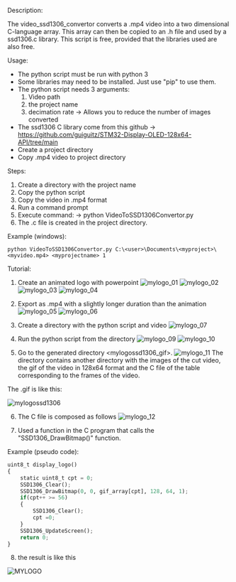 Description:

The video_ssd1306_convertor converts a .mp4 video into a two dimensional C-language array.
This array can then be copied to an .h file and used by a ssd1306.c library.
This script is free, provided that the libraries used are also free.

Usage:

- The python script must be run with python 3
- Some libraries may need to be installed. Just use "pip" to use them. 
- The python script needs 3 arguments:
    1. Video path
    2. the project name
    3. decimation rate
      -> Allows you to reduce the number of images converted
- The ssd1306 C library come from this github
    -> https://github.com/guiguitz/STM32-Display-OLED-128x64-API/tree/main
- Create a project directory
- Copy .mp4 video to project directory
       
Steps:

1. Create a directory with the project name
2. Copy the python script
3. Copy the video in .mp4 format
4. Run a command prompt
5. Execute command:
    -> python VideoToSSD1306Convertor.py <path to video> <project name> <decimation rate>
6. The .c file is created in the project directory.

Example (windows):

```ssh
python VideoToSSD1306Convertor.py C:\<user>\Documents\<myproject>\<myvideo.mp4> <myprojectname> 1
```

Tutorial:

1. Create an animated logo with powerpoint 
![mylogo_01](https://github.com/falcon1990BS/video_ssd1306_convertor/assets/37402726/144198be-14a7-4a86-b012-8f443942c93e)
![mylogo_02](https://github.com/falcon1990BS/video_ssd1306_convertor/assets/37402726/8e15d62b-ea83-4c35-afa2-c3e671db1526)
![mylogo_03](https://github.com/falcon1990BS/video_ssd1306_convertor/assets/37402726/fe1e623d-d06c-40ac-ba3c-07f543280e3f)
![mylogo_04](https://github.com/falcon1990BS/video_ssd1306_convertor/assets/37402726/1d062b4a-4997-470a-966f-d39c45347165)

2. Export as .mp4 with a slightly longer duration than the animation
![mylogo_05](https://github.com/falcon1990BS/video_ssd1306_convertor/assets/37402726/b4a05492-d53c-401c-92cf-2c41447cd8c0)
![mylogo_06](https://github.com/falcon1990BS/video_ssd1306_convertor/assets/37402726/601f6dd9-abb3-45d0-b7ae-db0ae96f65ed)

3. Create a directory with the python script and video 
![mylogo_07](https://github.com/falcon1990BS/video_ssd1306_convertor/assets/37402726/128a2d95-630d-4bb1-914f-a3c629835b36)

4. Run the python script from the directory
![mylogo_09](https://github.com/falcon1990BS/video_ssd1306_convertor/assets/37402726/27474fe0-1664-4fc0-a70f-b35ac2565e83)
![mylogo_10](https://github.com/falcon1990BS/video_ssd1306_convertor/assets/37402726/49b30ae3-0a92-4a51-8a80-2e5e3199a361)

5. Go to the generated directory <mylogossd1306_gif>.
![mylogo_11](https://github.com/falcon1990BS/video_ssd1306_convertor/assets/37402726/247b295f-3173-4579-af95-f8f21ab78612)
The directory contains another directory with the images of the cut video, the gif of the video in 128x64 format and the C file of the table corresponding to the frames of the video.

The .gif is like this:

![mylogossd1306](https://github.com/falcon1990BS/video_ssd1306_convertor/assets/37402726/7444841a-3811-4b21-80a2-2922266c6d20)

6. The C file is composed as follows
![mylogo_12](https://github.com/falcon1990BS/video_ssd1306_convertor/assets/37402726/56671bb6-1007-4447-9504-309f74714d5f)

7. Used a function in the C program that calls the "SSD1306_DrawBitmap()" function.

Example (pseudo code):

```python
uint8_t display_logo()
{
	static uint8_t cpt = 0;
	SSD1306_Clear();
	SSD1306_DrawBitmap(0, 0, gif_array[cpt], 128, 64, 1);
	if(cpt++ >= 56)
	{
		SSD1306_Clear();
		cpt =0;
	}
	SSD1306_UpdateScreen();
	return 0;
}
```

8. the result is like this

![MYLOGO](https://github.com/falcon1990BS/video_ssd1306_convertor/assets/37402726/944f90bf-64cf-461f-9af8-326b2f2c23f8)






